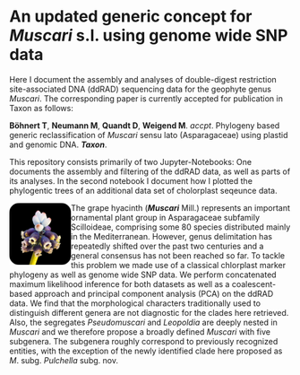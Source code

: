 # An updated generic concept for *Muscari* s.l. using genome wide SNP data

Here I document the assembly and analyses of double-digest restriction site-associated DNA (ddRAD) sequencing data for the geophyte genus *Muscari*. The corresponding paper is currently accepted for publication in Taxon as follows:

**Böhnert T**, **Neumann M**, **Quandt D**, **Weigend M**. *accpt*. Phylogeny based generic reclassification of *Muscari* sensu lato (Asparagaceae) using plastid and genomic DNA. ***Taxon***.

This repository consists primarily of two Jupyter-Notebooks: One documents the assembly and filtering of the ddRAD data, as well as parts of its analyses. In the second notebook I document how I plotted the phylogentic trees of an additional data set of cholorplast seqeunce data.

<img width="110" src="https://raw.githubusercontent.com/TimBoeh/Muscari_ddRAD/master/img/Muscari_sivrihisardaghlarensis_256x256.png" align="left" style="border: 10 px solid #ccc"/>

The grape hyacinth (***Muscari*** Mill.) represents an important ornamental plant group in Asparagaceae subfamily Scilloideae, comprising some 80 species distributed mainly in the Mediterranean. However, genus delimitation has repeatedly shifted over the past two centuries and a general consensus has not been reached so far. To tackle this problem we made use of a classical chlorplast marker phylogeny as well as genome wide SNP data. We perform concatenated maximum likelihood inference for both datasets as well as a coalescent-based approach and principal component analysis (PCA) on the ddRAD data. We find that the morphological characters traditionally used to distinguish different genera are not diagnostic for the clades here retrieved. Also, the segregates *Pseudomuscari* and *Leopoldia* are deeply nested in *Muscari* and we therefore propose a broadly defined *Muscari* with five subgenera. The subgenera roughly correspond to previously recognized entities, with the exception of the newly identified clade here proposed as *M*. subg. *Pulchella* subg. nov.

